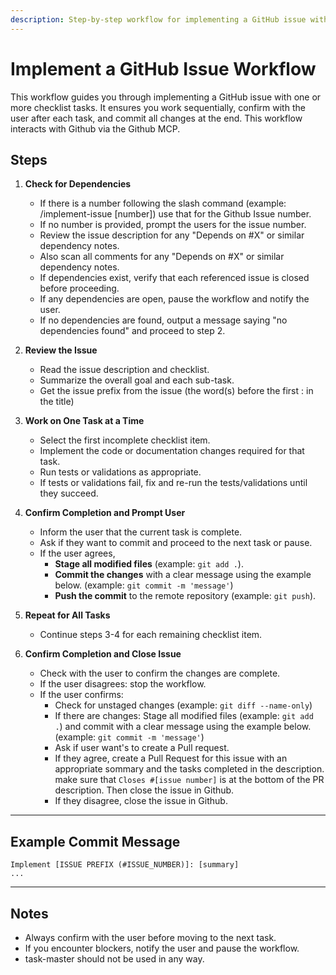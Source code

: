 ```yaml
---
description: Step-by-step workflow for implementing a GitHub issue with sub-tasks
---
```


# Implement a GitHub Issue Workflow

This workflow guides you through implementing a GitHub issue with one or more checklist tasks. It ensures you work sequentially, confirm with the user after each task, and commit all changes at the end. This workflow interacts with Github via the Github MCP.

## Steps

1. **Check for Dependencies**
   - If there is a number following the slash command (example: /implement-issue [number]) use that for the Github Issue number. 
   - If no number is provided, prompt the users for the issue number.
   - Review the issue description for any "Depends on #X" or similar dependency notes.
   - Also scan all comments for any "Depends on #X" or similar dependency notes.
   - If dependencies exist, verify that each referenced issue is closed before proceeding.
   - If any dependencies are open, pause the workflow and notify the user.
   - If no dependencies are found, output a message saying "no dependencies found" and proceed to step 2.

2. **Review the Issue**
   - Read the issue description and checklist.
   - Summarize the overall goal and each sub-task.
   - Get the issue prefix from the issue (the word(s) before the first : in the title)

3. **Work on One Task at a Time**
   - Select the first incomplete checklist item.
   - Implement the code or documentation changes required for that task.
   - Run tests or validations as appropriate.
   - If tests or validations fail, fix and re-run the tests/validations until they succeed.

4. **Confirm Completion and Prompt User**
   - Inform the user that the current task is complete.
   - Ask if they want to commit and proceed to the next task or pause.
   - If the user agrees, 
     - **Stage all modified files** (example: `git add .`).
     - **Commit the changes** with a clear message using the example below. (example: `git commit -m 'message'`)
     - **Push the commit** to the remote repository (example: `git push`).

5. **Repeat for All Tasks**
   - Continue steps 3-4 for each remaining checklist item.

6. **Confirm Completion and Close Issue**
   - Check with the user to confirm the changes are complete.
   - If the user disagrees:  stop the workflow.
   - If the user confirms:
     - Check for unstaged changes (example: `git diff --name-only`)
     - If there are changes: Stage all modified files (example: `git add .`) and commit with a clear message using the example below. (example: `git commit -m 'message'`)
     - Ask if user want's to create a Pull request.
     - If they agree, create a Pull Request for this issue with an appropriate sommary and the tasks completed in the description.  make sure that `Closes #[issue number]` is at the bottom of the PR description.  Then close the issue in Github.
     - If they disagree, close the issue in Github.

---

## Example Commit Message

```
Implement [ISSUE PREFIX (#ISSUE_NUMBER)]: [summary]
...
```

---

## Notes
- Always confirm with the user before moving to the next task.
- If you encounter blockers, notify the user and pause the workflow.
- task-master should not be used in any way.